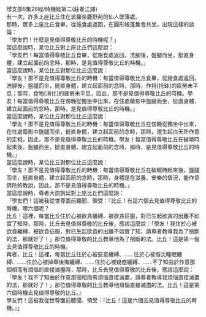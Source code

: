 增支部6集28經/時機經第二(莊春江譯)  
有一次，許多上座比丘住在波羅奈鹿野苑的仙人墜落處。  
那時，眾多上座比丘食畢，從施食處返回，在圓形帳蓬集會共坐，出現這樣的談論：  
「學友們！什麼是見值得尊敬比丘的時機呢？」  
當這麼說時，某位比丘對上座比丘們這麼說：  
「學友們！每當值得尊敬比丘食畢，從施食處返回，洗腳後，盤腿而坐，挺直身體，建立起面前的念時，那時，是見值得尊敬比丘的時機。」  
當這麼說時，某位比丘對那位比丘這麼說：  
「學友！那不是見值得尊敬比丘的時機：每當值得尊敬比丘食畢，從施食處返回，洗腳後，盤腿而坐，挺直身體，建立起面前的念時，那時，作持[托鉢]的疲勞未平息；那時，食物[消化]的疲勞未平息，因此，那不是見值得尊敬比丘的時機。學友！每當值得尊敬比丘在傍晚從獨坐中出來，在住處蔭影中盤腿而坐，挺直身體，建立起面前的念時，那時，是見值得尊敬比丘的時機。」  
當這麼說時，某位比丘對那位比丘這麼說：  
「學友！那不是見值得尊敬比丘的時機：每當值得尊敬比丘在傍晚從獨坐中出來，在住處蔭影中盤腿而坐，挺直身體，建立起面前的念時，那時，還生起白天所作意的定相，因此，那不是見值得尊敬比丘的時機。學友！每當值得尊敬比丘在破曉時起來後，盤腿而坐，挺直身體，建立起面前的念時，那時，是見值得尊敬比丘的時機。」  
當這麼說時，某位比丘對那位比丘這麼說：  
「學友！那不是見值得尊敬比丘的時機：每當值得尊敬比丘在破曉時起來後，盤腿而坐，挺直身體，建立起面前的念時，那時，身體是在滋養、安樂的情況，能作意佛陀的教說，因此，那不是見值得尊敬比丘的時機。」  
當這麼說時，尊者大迦旃延對上座比丘們這麼說：  
「學友們！這被我從世尊面前聽聞、領受：『比丘！有這六個去見值得尊敬比丘的時機，哪六個呢？  
比丘！這裡，每當比丘住於心被欲貪纏縛、被欲貪征服，對已生起欲貪的出離不如實了知時，那時，比丘去見值得尊敬的比丘後，應該這麼說：「學友！我住於心被欲貪纏縛、被欲貪征服，對已生起欲貪的出離不如實了知，請尊者教導我為了捨斷的法，那就好了！」那位值得尊敬的比丘教導他為了捨斷的法。比丘！這是第一個去見值得尊敬比丘的時機。  
再者，比丘！這裡，每當比丘住於心被惡意纏縛、……住於心被惛沈睡眠纏縛、……住於心被掉舉後悔纏縛、……住於心被疑惑纏縛、……不了知由於作意那個相而有煩惱的直接滅盡時，那時，比丘去見值得尊敬的比丘後，應該這麼說：「學友！我不了知由於作意那個相而有煩惱直接滅盡，請尊者教導我煩惱直接滅盡的法，那就好了！」那位值得尊敬的比丘教導他煩惱直接滅盡的法。比丘！這是第六個時機去見值得尊敬的比丘。』  
學友們！這被我從世尊面前聽聞、領受：『比丘！這是六個去見值得尊敬比丘的時機。』」  
  
  
